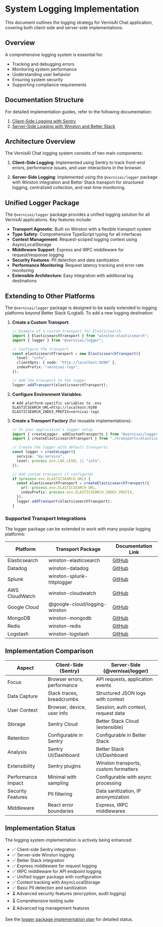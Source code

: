 # System Logging Implementation

This document outlines the logging strategy for VernisAI Chat application, covering both client-side and server-side implementations.

## Overview

A comprehensive logging system is essential for:

- Tracking and debugging errors
- Monitoring system performance
- Understanding user behavior
- Ensuring system security
- Supporting compliance requirements

## Documentation Structure

For detailed implementation guides, refer to the following documentation:

1. [Client-Side Logging with Sentry](./client-side-logging.md)
2. [Server-Side Logging with Winston and Better Stack](./server-side-logging.md)

## Architecture Overview

The VernisAI Chat logging system consists of two main components:

1. **Client-Side Logging**: Implemented using Sentry to track front-end errors, performance issues, and user interactions in the browser.

2. **Server-Side Logging**: Implemented using the `@vernisai/logger` package with Winston integration and Better Stack transport for structured logging, centralized collection, and real-time monitoring.

## Unified Logger Package

The `@vernisai/logger` package provides a unified logging solution for all VernisAI applications. Key features include:

- **Transport Agnostic**: Built on Winston with a flexible transport system
- **Type Safety**: Comprehensive TypeScript typing for all interfaces
- **Context Management**: Request-scoped logging context using AsyncLocalStorage
- **Middleware Support**: Express and tRPC middleware for request/response logging
- **Security Features**: PII detection and data sanitization
- **Performance Monitoring**: Request latency tracking and error rate monitoring
- **Extensible Architecture**: Easy integration with additional log destinations

## Extending to Other Platforms

The `@vernisai/logger` package is designed to be easily extended to logging platforms beyond Better Stack (Logtail). To add a new logging destination:

1. **Create a Custom Transport**:

   ```typescript
   // Example of a custom transport for Elasticsearch
   import { ElasticsearchTransport } from "winston-elasticsearch";
   import { logger } from "@vernisai/logger";

   // Configure the transport
   const elasticsearchTransport = new ElasticsearchTransport({
     level: "info",
     clientOpts: { node: "http://localhost:9200" },
     indexPrefix: "vernisai-logs",
   });

   // Add the transport to the logger
   logger.addTransport(elasticsearchTransport);
   ```

2. **Configure Environment Variables**:

   ```
   # Add platform-specific variables to .env
   ELASTICSEARCH_URL=http://localhost:9200
   ELASTICSEARCH_INDEX_PREFIX=vernisai-logs
   ```

3. **Create a Transport Factory** (for reusable implementations):

   ```typescript
   // In your application's logger setup
   import { createLogger, addCustomTransports } from "@vernisai/logger";
   import { createElasticsearchTransport } from "./transports/elasticsearch";

   // Create the logger with default transports
   const logger = createLogger({
     service: "my-service",
     level: process.env.LOG_LEVEL || "info",
   });

   // Add custom transport if configured
   if (process.env.ELASTICSEARCH_URL) {
     const elasticsearchTransport = createElasticsearchTransport({
       url: process.env.ELASTICSEARCH_URL,
       indexPrefix: process.env.ELASTICSEARCH_INDEX_PREFIX,
     });
     logger.addTransport(elasticsearchTransport);
   }
   ```

### Supported Transport Integrations

The logger package can be extended to work with many popular logging platforms:

| Platform       | Transport Package             | Documentation Link                                                   |
| -------------- | ----------------------------- | -------------------------------------------------------------------- |
| Elasticsearch  | winston-elasticsearch         | [GitHub](https://github.com/vanthome/winston-elasticsearch)          |
| Datadog        | winston-datadog               | [GitHub](https://github.com/fireboy1919/winston-datadog)             |
| Splunk         | winston-splunk-httplogger     | [GitHub](https://github.com/adrianhesketh/winston-splunk-httplogger) |
| AWS CloudWatch | winston-cloudwatch            | [GitHub](https://github.com/lazywithclass/winston-cloudwatch)        |
| Google Cloud   | @google-cloud/logging-winston | [GitHub](https://github.com/googleapis/nodejs-logging-winston)       |
| MongoDB        | winston-mongodb               | [GitHub](https://github.com/winstonjs/winston-mongodb)               |
| Redis          | winston-redis                 | [GitHub](https://github.com/winstonjs/winston-redis)                 |
| Logstash       | winston-logstash              | [GitHub](https://github.com/vanthome/winston-logstash)               |

## Implementation Comparison

| Aspect             | Client-Side (Sentry)        | Server-Side (@vernisai/logger)        |
| ------------------ | --------------------------- | ------------------------------------- |
| Focus              | Browser errors, performance | API requests, application events      |
| Data Capture       | Stack traces, breadcrumbs   | Structured JSON logs with context     |
| User Context       | Browser, device, user info  | Session, auth context, request data   |
| Storage            | Sentry Cloud                | Better Stack Cloud (extensible)       |
| Retention          | Configurable in Sentry      | Configurable in Better Stack          |
| Analysis           | Sentry UI/Dashboard         | Better Stack UI/Dashboard             |
| Extensibility      | Sentry plugins              | Winston transports, custom formatters |
| Performance Impact | Minimal with sampling       | Configurable with async processing    |
| Security Features  | PII filtering               | Data sanitization, IP anonymization   |
| Middleware         | React error boundaries      | Express, tRPC middlewares             |

## Implementation Status

The logging system implementation is actively being enhanced:

- ✅ Client-side Sentry integration
- ✅ Server-side Winston logging
- ✅ Better Stack integration
- ✅ Express middleware for request logging
- ✅ tRPC middleware for API endpoint logging
- ✅ Unified logger package with configuration
- ✅ Context tracking with AsyncLocalStorage
- ✅ Basic PII detection and sanitization
- ⏳ Advanced security features (encryption, audit logging)
- ⏳ Comprehensive testing suite
- ⏳ Advanced log management features

See the [logger package implementation plan](../../implementation-plans/logger-package-and-improvements.md) for detailed status.
